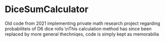 # DiceSumCalculator
Old code from 2021 implementing private math research project regarding probabiliteis of D6 dice rolls
\nThis calculation method has since been replaced by more general thechniqes, code is simply kept as memorabilia
